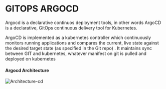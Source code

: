 # GITOPS ARGOCD

Argocd is a declarative continuos deployment tools, in other words ArgoCD is a declarative, GitOps continuous delivery tool for Kubernetes.

ArgoCD is implemented as a kubernetes controller which continuously monitors running applications and compares the current, live state against the desired target state (as specified in the Git repo)
. It maintains sync between GIT and kubernetes, whatever manifest on git is pulled and deployed on kubernetes
#### Argocd Architecture

![Architecture-cd](https://github.com/Jmcglobal/DevOPs-Projects-01/assets/101070055/0dada98e-8ef7-4d05-9989-e24d0c9f291d)

